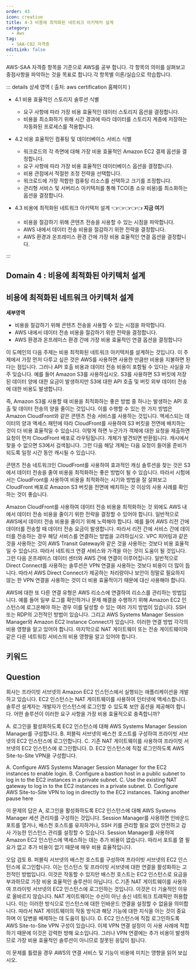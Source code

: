 ```yaml
---
order: 43
icon: creative
title: 4-3 비용에 최적화된 네트워크 아키텍처 설계
category: 
  - Aws
tag: 
  - SAA-C02 자격증
editLink: false
---
```


AWS-SAA 자격증 항목을 기준으로 AWS를 공부 합니다. 각 항목의 의미를 살펴보고 중점사항을 파악하는 것을 목표로 합니다.각 항목별 이론/실습으로 학습합니다.

::: details 상세 영역 ( 출처: aws certification 홈페이지 )

* 4.1 비용 효율적인 스토리지 솔루션 식별 
  * 요구 사항에 따라 가장 비용 효율적인 데이터 스토리지 옵션을 결정합니다.
  * 비용을 최소화하기 위해 시간 경과에 따라 데이터를 스토리지 계층에 저장하는 자동화된
프로세스를 적용합니다.

* 4.2 비용 효율적인 컴퓨팅 및 데이터베이스 서비스 식별
  * 워크로드의 각 측면에 대해 가장 비용 효율적인 Amazon EC2 결제 옵션을 결정합니다.
  * 요구 사항에 따라 가장 비용 효율적인 데이터베이스 옵션을 결정합니다.
  * 비용 관점에서 적절한 조정 전략을 선택합니다.
  * 워크로드에 가장 적합한 컴퓨팅 리소스를 선택하고 크기를 조정합니다.
  * 관리형 서비스 및 서버리스 아키텍처를 통해 TCO(총 소유 비용)를 최소화하는 옵션을
결정합니다.

* 4.3 비용에 최적화된 네트워크 아키텍처 설계 👈👈👈👈👈 **지금 여기**
  * 비용을 절감하기 위해 콘텐츠 전송을 사용할 수 있는 시점을 파악합니다.
  * AWS 내에서 데이터 전송 비용을 절감하기 위한 전략을 결정합니다.
  * AWS 환경과 온프레미스 환경 간에 가장 비용 효율적인 연결 옵션을 결정합니다.

:::


## Domain 4 : 비용에 최적화된 아키텍처 설계
## 비용에 최적화된 네트워크 아키텍처 설계

**세부영역**

- 비용을 절감하기 위해 콘텐츠 전송을 사용할 수 있는 시점을 파악합니다.
- AWS 내에서 데이터 전송 비용을 절감하기 위한 전략을 결정합니다.
- AWS 환경과 온프레미스 환경 간에 가장 비용 효율적인 연결 옵션을 결정합니다

이 도메인의 다음 주제는 비용 최적화된 네트워크 아키텍처를 설계하는 것입니다. 이 주제에서 가장 먼저 다루고 싶은 것은 AWS를 사용하면 사용한 만큼만 비용을 지불하면 된다는 점입니다. 그러나 API 호출 비용과 데이터 전송 비용이 포함될 수 있다는 사실을 자주 잊습니다. 예를 들어 Amazon S3를 사용하십시오. S3를 사용하면 S3 버킷에 저장된 데이터 양에 대한 요금이 발생하지만 S3에 대한 API 호출 및 버킷 외부 데이터 전송에 대한 비용도 발생합니다.

즉, Amazon S3를 사용할 때 비용을 최적화하는 좋은 방법 중 하나는 발생하는 API 호출 및 데이터 전송의 양을 줄이는 것입니다. 이를 수행할 수 있는 한 가지 방법은 Amazon CloudFront와 같은 콘텐츠 전송 서비스를 사용하는 것입니다. 액세스되는 데이터의 양과 액세스 패턴에 따라 CloudFront를 사용하여 S3 버킷을 전면에 배치하는 것이 더 비용 효율적일 수 있습니다. 이렇게 하면 누군가가 객체에 대한 요청을 제출하면 요청이 먼저 CloudFront 배포로 라우팅됩니다. 개체가 발견되면 반환됩니다. 캐시에서 찾을 수 없으면 S3에서 검색됩니다. 그런 다음 해당 개체는 다음 요청이 들어올 준비가 되도록 일정 시간 동안 캐시될 수 있습니다.

콘텐츠 전송 네트워크인 CloudFront를 사용하여 효과적인 캐싱 솔루션을 찾는 것은 S3에서 데이터 전송을 줄여 비용을 최적화하는 좋은 방법이 될 수 있습니다. 따라서 시험에서는 CloudFront를 사용하여 비용을 최적화하는 시기와 방법을 잘 살펴보고 CloudFront 배포로 Amazon S3 버킷을 전면에 배치하는 것 이상의 사용 사례를 확인하는 것이 좋습니다.

Amazon CloudFront를 사용하여 데이터 전송 비용을 최적화하는 것 외에도 AWS 내에서 데이터 전송 비용을 줄이기 위한 전략을 결정할 수 있어야 합니다. 일반적으로 AWS에서 데이터 전송 비용을 줄이기 위해 노력해야 합니다. 예를 들어 AWS 리전 간에 데이터를 전송할 때 데이터 전송 요금이 발생합니다. 따라서 리전 간에 서비스 간에 데이터를 전송하는 경우 해당 서비스를 연결하는 방법을 고려하십시오. VPC 피어링과 같은 것을 사용하는 것이 AWS Transit Gateway와 같은 것을 사용하는 것보다 비용 효율적일 수 있습니다. 따라서 네트워크 연결 서비스와 가격을 아는 것이 도움이 될 것입니다. 그런 다음 온프레미스 데이터 센터와 AWS 간에 연결이 이루어집니다. 일반적으로 Direct Connect를 사용하는 솔루션은 VPN 연결을 사용하는 것보다 비용이 더 많이 듭니다. 따라서 AWS Direct Connect가 제공하는 처리량이나 보안이 정말로 필요하지 않는 한 VPN 연결을 사용하는 것이 더 비용 효율적이기 때문에 대신 사용해야 합니다.

AWS에 대한 또 다른 연결 유형은 AWS 리소스에 연결하여 리소스를 관리하는 방법입니다. 예를 들어 일부 로그를 확인하거나 문제 해결을 수행하기 위해 Amazon EC2 인스턴스에 로그온해야 하는 경우 이를 달성할 수 있는 여러 가지 방법이 있습니다. SSH 또는 RDP의 고전적인 방법이 있습니다. 그리고 AWS Systems Manager Session Manager와 Amazon EC2 Instance Connect가 있습니다. 이러한 연결 방법 각각의 비용 영향을 알고 있어야 합니다. 마지막으로 NAT 게이트웨이 또는 전송 게이트웨이와 같은 다른 네트워킹 서비스의 비용 영향을 알고 있어야 합니다.

## 키워드

## Question

회사는 프라이빗 서브넷의 Amazon EC2 인스턴스에서 실행되는 애플리케이션을 개발하고 있습니다. EC2 인스턴스는 NAT 게이트웨이를 사용하여 인터넷에 액세스합니다. 솔루션 설계자는 개발자가 인스턴스에 로그인할 수 있도록 보안 옵션을 제공해야 합니다. 어떤 솔루션이 이러한 요구 사항을 가장 비용 효율적으로 충족합니까?

A. 로그인을 활성화하도록 EC2 인스턴스에 대해 AWS Systems Manager Session Manager를 구성합니다.
B. 퍼블릭 서브넷의 배스천 호스트를 구성하여 프라이빗 서브넷의 EC2 인스턴스에 로그인합니다.
C. 기존 NAT 게이트웨이를 사용하여 프라이빗 서브넷의 EC2 인스턴스에 로그인합니다.
D. EC2 인스턴스에 직접 로그인하도록 AWS Site-to-Site VPN을 구성합니다.

A. Configure AWS Systems Manager Session Manager for the EC2 instances to enable login.
B. Configure a bastion host in a public subnet to log in to the EC2 instances in a private subnet.
C. Use the existing NAT gateway to log in to the EC2 instances in a private subnet.
D. Configure AWS Site-to-Site VPN to log in directly to the EC2 instances. Taking another pause here

이 문제의 답은 A, 로그인을 활성화하도록 EC2 인스턴스에 대해 AWS Systems Manager 세션 관리자를 구성하는 것입니다. Session Manager를 사용하면 인바운드 포트를 열거나, 배스천 호스트를 유지하거나, SSH 키를 관리할 필요 없이 안전하고 감사 가능한 인스턴스 관리를 설정할 수 있습니다. Session Manager를 사용하여 Amazon EC2 인스턴스에 액세스하는 데는 추가 비용이 없습니다. 따라서 포트를 열 필요가 없고 추가 비용이 없기 때문에 매우 비용 효율적입니다.

오답 검토
B. 퍼블릭 서브넷의 배스천 호스트를 구성하여 프라이빗 서브넷의 EC2 인스턴스에 로그인합니다. 이는 인스턴스 및 프라이빗 서브넷에 대한 연결을 활성화하는 고전적인 방법입니다. 이것은 작동할 수 있지만 배스천 호스트는 EC2 인스턴스로 요금을 부과하므로 가장 비용 효율적인 솔루션이 아닙니다.
C.기존 NAT 게이트웨이를 사용하여 프라이빗 서브넷의 EC2 인스턴스에 로그인하는 것입니다. 이것은 더 기술적인 이유로 올바르지 않습니다. NAT 게이트웨이는 수신이 아닌 송신 네트워크 트래픽만 허용합니다. 이는 이러한 방식으로 인스턴스에 대한 인바운드 연결을 설정할 수 없음을 의미합니다. 따라서 NAT 게이트웨이의 작동 방식과 해당 기능에 대한 지식을 아는 것이 중요하며 이 답변을 배제하는 데 도움이 됩니다.
D. EC2 인스턴스에 직접 로그인하도록 AWS Site-to-Site VPN 구성이 있습니다. 이제 VPN 연결 설정이 이 사용 사례에 적합하기 때문에 이것은 강력한 방해 요소입니다. 그러나 VPN 연결에는 추가 비용이 발생하므로 가장 비용 효율적인 솔루션이 아니므로 잘못된 응답이 됩니다.

이 문제를 틀렸을 경우 AWS의 연결 서비스 및 기능이 비용에 미치는 영향을 읽어 보십시오.

